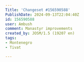 ```yaml
---
Title: 'Changeset #156590588'
PublishDate: 2024-09-13T22:04:40Z
id: 156590588
user: Ambush
comment: Manastyr improvements
created_by: JOSM/1.5 (19207 en)
tags:
- Montenegro
- Tivat

---
```

